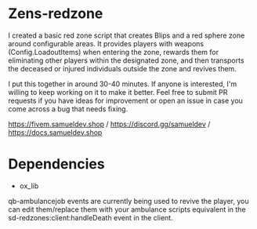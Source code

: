 # Zens-redzone

I created a basic red zone script that creates Blips and a red sphere zone around configurable areas. It provides players with weapons (Config.LoadoutItems) when entering the zone, rewards them for eliminating other players within the designated zone, and then transports the deceased or injured individuals outside the zone and revives them. 

I put this together in around 30-40 minutes. If anyone is interested, I'm willing to keep working on it to make it better. Feel free to submit PR requests if you have ideas for improvement or open an issue in case you come across a bug that needs fixing.

https://fivem.samueldev.shop / https://discord.gg/samueldev / https://docs.samueldev.shop

# Dependencies
- ox_lib

qb-ambulancejob events are currently being used to revive the player, you can edit them/replace them with your ambulance scripts equivalent in the sd-redzones:client:handleDeath event in the client.

